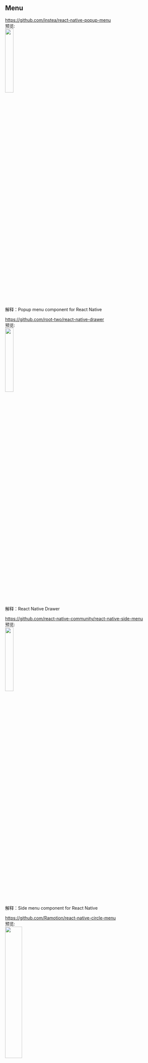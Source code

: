 ## Menu<br>


https://github.com/instea/react-native-popup-menu<br>
预览:<br>
<img src="https://github.com/instea/react-native-popup-menu/raw/master/android.demo.gif" width="23%"/>
<br>
解释：Popup menu component for React Native
<br>

https://github.com/root-two/react-native-drawer<br>
预览:<br>
<img src="https://raw.githubusercontent.com/rt2zz/react-native-drawer/master/examples/rn-drawer.gif" width="23%"/>
<br>
解释：React Native Drawer
<br>

https://github.com/react-native-community/react-native-side-menu<br>
预览:<br>
<img src="https://camo.githubusercontent.com/aa4203d407bc63d3b04a08a2bcbc3b706397984a/687474703a2f2f6f6936312e74696e797069632e636f6d2f326e396c32647a2e6a7067" width="23%"/>
<br>
解释：Side menu component for React Native
<br>


https://github.com/Ramotion/react-native-circle-menu<br>
预览:<br>
<img src="https://github.com/Ramotion/react-native-circle-menu/raw/master/preview.gif" width="33%"/>
<br>
解释：CircleMenu is a simple, elegant UI menu with a circular layout and material design animations
<br>
